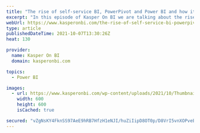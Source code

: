 ```yaml
---
title: "The rise of self-service BI, PowerPivot and Power BI and how it changed the world with Rob Collie"
excerpt: "In this episode of Kasper On BI we are talking about the rise of self-service BI and how that is different from traditional BI. It...\nThe post The rise of self-service BI, PowerPivot and Power BI and how it changed the world with Rob Collie appeared first on Kasper On BI.\n"
webUrl: https://www.kasperonbi.com/the-rise-of-self-service-bi-powerpivot-and-power-bi-and-how-it-changed-the-world-with-rob-collie/
type: article
publishedDateTime: 2021-10-07T13:30:26Z
heat: 130

provider:
  name: Kasper On BI
  domain: kasperonbi.com

topics:
  - Power BI

images:
  - url: https://www.kasperonbi.com/wp-content/uploads/2021/10/Thumbnail.png
    width: 600
    height: 600
    isCached: true

secured: "vZgNsKY4FknSS97AeE9hRB7HfzH1eNJI/huZiIipD8OT0p/D8VrI5vnXOPveErOWfLHIWjTVTy1C+gxZV3MgabaOEaIBfWMZNdTNHlFn8ZIAn2ZAHpAdCW2hrJgJRyLId/sIh3DooY2wg8Zn3K5oHsJJbecF+W8Pi771hzWriJYio15Dd1fnK0h/T7V7Wsu9UwtY1IsocjwMxYgvmacBxMm5cJwShpucrALHwOei/shomyIgkdeyLbdBsAxNb1Xfjv6vY43XkuUCQZ3qvizVFFPqbsH2eFomh06EzNyc3ThGdFCWMiszr07hFvc1h11jizLAw0hWT55do/lKc/GNPTEntiAAPp7XtWQkBIaxkOY=;rZdH4Nn0T2kpMvq2Xu4xSg=="
---
```


